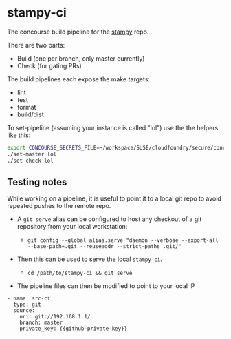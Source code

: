 # stampy-ci

The concourse build pipeline for the [stampy](https://github.com/SUSE/stampy) repo.

There are two parts:
- Build (one per branch, only master currently)
- Check (for gating PRs)

The build pipelines each expose the make targets:
- lint
- test
- format
- build/dist

To set-pipeline (assuming your instance is called "lol") use the the
helpers like this:

```bash
export CONCOURSE_SECRETS_FILE=~/workspace/SUSE/cloudfoundry/secure/concourse-secrets.yml.gpg
./set-master lol
./set-check lol
```

## Testing notes

While working on a pipeline, it is useful to point it to a local git
repo to avoid repeated pushes to the remote repo.

- A `git serve` alias can be configured to host any checkout of a git
  repository from your local workstation:

  - `git config --global alias.serve "daemon --verbose --export-all
    --base-path=.git --reuseaddr --strict-paths .git/"`

- Then this can be used to serve the local `stampy-ci`.

  - `cd /path/to/stampy-ci && git serve`

- The pipeline files can then be modified to point to your local IP

```
- name: src-ci
  type: git
  source:
    uri: git://192.168.1.1/
    branch: master
    private_key: {{github-private-key}}
```

